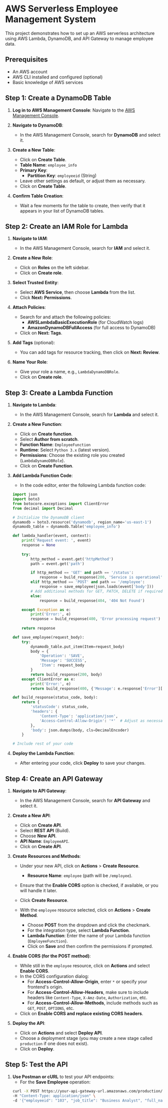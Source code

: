 # AWS Serverless Employee Management System

This project demonstrates how to set up an AWS serverless architecture using AWS Lambda, DynamoDB, and API Gateway to manage employee data.

## Prerequisites

- An AWS account
- AWS CLI installed and configured (optional)
- Basic knowledge of AWS services

## Step 1: Create a DynamoDB Table

1. **Log in to AWS Management Console**: Navigate to the [AWS Management Console](https://aws.amazon.com/console/).

2. **Navigate to DynamoDB**:
   - In the AWS Management Console, search for **DynamoDB** and select it.

3. **Create a New Table**:
   - Click on **Create Table**.
   - **Table Name**: `employee_info`
   - **Primary Key**: 
     - **Partition Key**: `employeeid` (String)
   - Leave other settings as default, or adjust them as necessary.
   - Click on **Create Table**.

4. **Confirm Table Creation**:
   - Wait a few moments for the table to create, then verify that it appears in your list of DynamoDB tables.

## Step 2: Create an IAM Role for Lambda

1. **Navigate to IAM**:
   - In the AWS Management Console, search for **IAM** and select it.

2. **Create a New Role**:
   - Click on **Roles** on the left sidebar.
   - Click on **Create role**.

3. **Select Trusted Entity**:
   - Select **AWS Service**, then choose **Lambda** from the list.
   - Click **Next: Permissions**.

4. **Attach Policies**:
   - Search for and attach the following policies:
     - **AWSLambdaBasicExecutionRole** (for CloudWatch logs)
     - **AmazonDynamoDBFullAccess** (for full access to DynamoDB)
   - Click on **Next: Tags**.

5. **Add Tags** (optional):
   - You can add tags for resource tracking, then click on **Next: Review**.

6. **Name Your Role**:
   - Give your role a name, e.g., `LambdaDynamoDBRole`.
   - Click on **Create role**.

## Step 3: Create a Lambda Function

1. **Navigate to Lambda**:
   - In the AWS Management Console, search for **Lambda** and select it.

2. **Create a New Function**:
   - Click on **Create function**.
   - Select **Author from scratch**.
   - **Function Name**: `EmployeeFunction`
   - **Runtime**: Select `Python 3.x` (latest version).
   - **Permissions**: Choose the existing role you created (`LambdaDynamoDBRole`).
   - Click on **Create Function**.

3. **Add Lambda Function Code**:
   - In the code editor, enter the following Lambda function code:
   ```python
   import json
   import boto3
   from botocore.exceptions import ClientError
   from decimal import Decimal

   # Initialize the DynamoDB client
   dynamodb = boto3.resource('dynamodb', region_name='us-east-1')
   dynamodb_table = dynamodb.Table('employee_info')

   def lambda_handler(event, context):
       print('Request event: ', event)
       response = None
       
       try:
           http_method = event.get('httpMethod')
           path = event.get('path')

           if http_method == 'GET' and path == '/status':
               response = build_response(200, 'Service is operational')
           elif http_method == 'POST' and path == '/employee':
               response = save_employee(json.loads(event['body']))
           # Add additional methods for GET, PATCH, DELETE if required
           else:
               response = build_response(404, '404 Not Found')

       except Exception as e:
           print('Error:', e)
           response = build_response(400, 'Error processing request')
       
       return response

   def save_employee(request_body):
       try:
           dynamodb_table.put_item(Item=request_body)
           body = {
               'Operation': 'SAVE',
               'Message': 'SUCCESS',
               'Item': request_body
           }
           return build_response(200, body)
       except ClientError as e:
           print('Error:', e)
           return build_response(400, {'Message': e.response['Error']['Message']})

   def build_response(status_code, body):
       return {
           'statusCode': status_code,
           'headers': {
               'Content-Type': 'application/json',
               'Access-Control-Allow-Origin': '*'  # Adjust as necessary
           },
           'body': json.dumps(body, cls=DecimalEncoder)
       }

   # Include rest of your code
4. **Deploy the Lambda Function**:
   - After entering your code, click **Deploy** to save your changes.

## Step 4: Create an API Gateway

1. **Navigate to API Gateway**:
   - In the AWS Management Console, search for **API Gateway** and select it.

2. **Create a New API**:
   - Click on **Create API**.
   - Select **REST API** (Build).
   - Choose **New API**.
   - **API Name**: `EmployeeAPI`.
   - Click on **Create API**.

3. **Create Resources and Methods**:
   - Under your new API, click on **Actions** > **Create Resource**.
     - **Resource Name**: `employee` (path will be `/employee`).
   - Ensure that the **Enable CORS** option is checked, if available, or you will handle it later.
   - Click **Create Resource**.
   
   - With the `employee` resource selected, click on **Actions** > **Create Method**.
     - Choose **POST** from the dropdown and click the checkmark.
     - For the integration type, select **Lambda Function**.
     - **Lambda Function**: Enter the name of your Lambda function (`EmployeeFunction`).
     - Click on **Save** and then confirm the permissions if prompted.

4. **Enable CORS (for the POST method)**:
   - While still in the `employee` resource, click on **Actions** and select **Enable CORS**.
   - In the CORS configuration dialog:
     - For **Access-Control-Allow-Origin**, enter `*` or specify your frontend's origin.
     - For **Access-Control-Allow-Headers**, make sure to include headers like `Content-Type`, `X-Amz-Date`, `Authorization`, etc.
     - For **Access-Control-Allow-Methods**, include methods such as `GET`, `POST`, `OPTIONS`, etc.
   - Click on **Enable CORS and replace existing CORS headers**.

5. **Deploy the API**:
   - Click on **Actions** and select **Deploy API**.
   - Choose a deployment stage (you may create a new stage called `production` if one does not exist).
   - Click on **Deploy**.

## Step 5: Test the API

1. **Use Postman or cURL** to test your API endpoints:
   - For the **Save Employee** operation:
   ```bash
   curl -X POST https://your-api-gateway-url.amazonaws.com/production/employee \
   -H "Content-Type: application/json" \
   -d '{"employeeid": "103", "job_title": "Business Analyst", "full_name": "Schoen Fernandes", "Salary": 1500000}'
